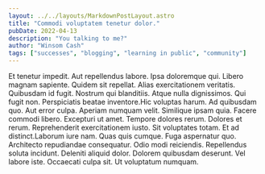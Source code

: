 ```yaml
---
layout: ../../layouts/MarkdownPostLayout.astro
title: "Commodi voluptatem tenetur dolor."
pubDate: 2022-04-13
description: "You talking to me?"
author: "Winsom Cash"
tags: ["successes", "blogging", "learning in public", "community"]
---
```


Et tenetur impedit. Aut repellendus labore. Ipsa doloremque qui. Libero magnam sapiente. Quidem sit repellat. Alias exercitationem veritatis. Quibusdam id fugit. Nostrum qui blanditiis. Atque nulla dignissimos. Qui fugit non. Perspiciatis beatae inventore.Hic voluptas harum. Ad quibusdam quo. Aut error culpa. Aperiam numquam velit. Similique ipsam quia. Facere commodi libero. Excepturi ut amet. Tempore dolores rerum. Dolores et rerum. Reprehenderit exercitationem iusto. Sit voluptates totam. Et ad distinct.Laborum iure nam. Quas quis cumque. Fuga aspernatur quo. Architecto repudiandae consequatur. Odio modi reiciendis. Repellendus soluta incidunt. Deleniti aliquid dolor. Dolorem quibusdam deserunt. Vel labore iste. Occaecati culpa sit. Ut voluptatum numquam.

